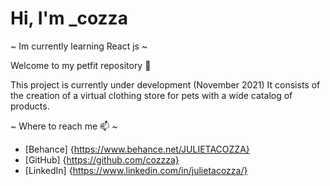# Hi, I'm _cozza #

~ Im currently learning React js ~

Welcome to my petfit repository 🐶

This project is currently under development (November 2021)
It consists of the creation of a virtual clothing store for pets with a wide catalog of products.


~ Where to reach me 📫 ~

- [Behance] {https://www.behance.net/JULIETACOZZA}
- [GitHub] {https://github.com/cozzza}
- [LinkedIn] {https://www.linkedin.com/in/julietacozza/}

